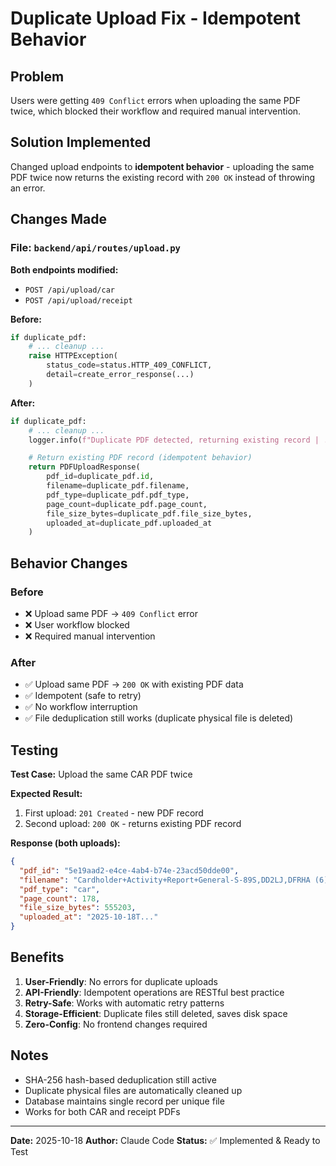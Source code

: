 # Duplicate Upload Fix - Idempotent Behavior

## Problem
Users were getting `409 Conflict` errors when uploading the same PDF twice, which blocked their workflow and required manual intervention.

## Solution Implemented
Changed upload endpoints to **idempotent behavior** - uploading the same PDF twice now returns the existing record with `200 OK` instead of throwing an error.

## Changes Made

### File: `backend/api/routes/upload.py`

**Both endpoints modified:**
- `POST /api/upload/car`
- `POST /api/upload/receipt`

**Before:**
```python
if duplicate_pdf:
    # ... cleanup ...
    raise HTTPException(
        status_code=status.HTTP_409_CONFLICT,
        detail=create_error_response(...)
    )
```

**After:**
```python
if duplicate_pdf:
    # ... cleanup ...
    logger.info(f"Duplicate PDF detected, returning existing record | ...")

    # Return existing PDF record (idempotent behavior)
    return PDFUploadResponse(
        pdf_id=duplicate_pdf.id,
        filename=duplicate_pdf.filename,
        pdf_type=duplicate_pdf.pdf_type,
        page_count=duplicate_pdf.page_count,
        file_size_bytes=duplicate_pdf.file_size_bytes,
        uploaded_at=duplicate_pdf.uploaded_at
    )
```

## Behavior Changes

### Before
- ❌ Upload same PDF → `409 Conflict` error
- ❌ User workflow blocked
- ❌ Required manual intervention

### After
- ✅ Upload same PDF → `200 OK` with existing PDF data
- ✅ Idempotent (safe to retry)
- ✅ No workflow interruption
- ✅ File deduplication still works (duplicate physical file is deleted)

## Testing

**Test Case:** Upload the same CAR PDF twice

**Expected Result:**
1. First upload: `201 Created` - new PDF record
2. Second upload: `200 OK` - returns existing PDF record

**Response (both uploads):**
```json
{
  "pdf_id": "5e19aad2-e4ce-4ab4-b74e-23acd50dde00",
  "filename": "Cardholder+Activity+Report+General-S-89S,DD2LJ,DFRHA (6).pdf",
  "pdf_type": "car",
  "page_count": 178,
  "file_size_bytes": 555203,
  "uploaded_at": "2025-10-18T..."
}
```

## Benefits

1. **User-Friendly**: No errors for duplicate uploads
2. **API-Friendly**: Idempotent operations are RESTful best practice
3. **Retry-Safe**: Works with automatic retry patterns
4. **Storage-Efficient**: Duplicate files still deleted, saves disk space
5. **Zero-Config**: No frontend changes required

## Notes

- SHA-256 hash-based deduplication still active
- Duplicate physical files are automatically cleaned up
- Database maintains single record per unique file
- Works for both CAR and receipt PDFs

---

**Date:** 2025-10-18
**Author:** Claude Code
**Status:** ✅ Implemented & Ready to Test
